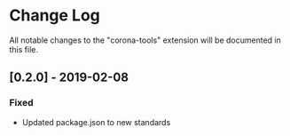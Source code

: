 # Change Log
All notable changes to the "corona-tools" extension will be documented in this file.

## [0.2.0] - 2019-02-08

### Fixed

- Updated package.json to new standards